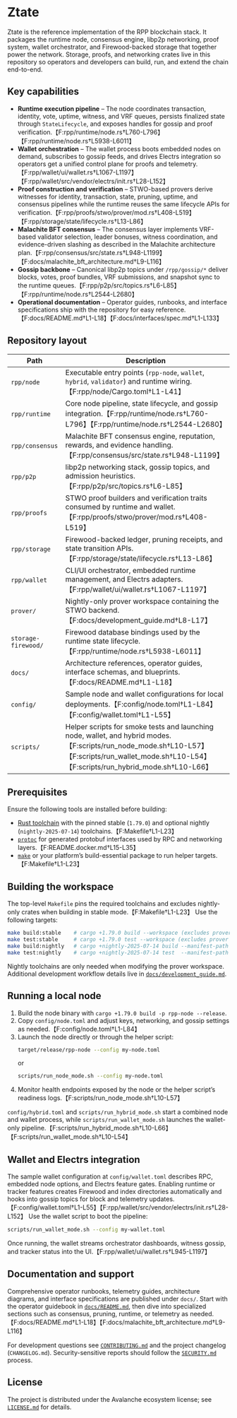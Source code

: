 # Ztate

Ztate is the reference implementation of the RPP blockchain stack. It packages the
runtime node, consensus engine, libp2p networking, proof system, wallet
orchestrator, and Firewood-backed storage that together power the network.
Storage, proofs, and networking crates live in this repository so operators and
developers can build, run, and extend the chain end-to-end.

## Key capabilities

- **Runtime execution pipeline** – The node coordinates transaction, identity,
vote, uptime, witness, and VRF queues, persists finalized state through
`StateLifecycle`, and exposes handles for gossip and proof verification.【F:rpp/runtime/node.rs†L760-L796】【F:rpp/runtime/node.rs†L5938-L6011】
- **Wallet orchestration** – The wallet process boots embedded nodes on demand,
subscribes to gossip feeds, and drives Electrs integration so operators get a
unified control plane for proofs and telemetry.【F:rpp/wallet/ui/wallet.rs†L1067-L1197】【F:rpp/wallet/src/vendor/electrs/init.rs†L28-L152】
- **Proof construction and verification** – STWO-based provers derive witnesses
for identity, transaction, state, pruning, uptime, and consensus pipelines while
the runtime reuses the same lifecycle APIs for verification.【F:rpp/proofs/stwo/prover/mod.rs†L408-L519】【F:rpp/storage/state/lifecycle.rs†L13-L86】
- **Malachite BFT consensus** – The consensus layer implements VRF-based
validator selection, leader bonuses, witness coordination, and evidence-driven
slashing as described in the Malachite architecture plan.【F:rpp/consensus/src/state.rs†L948-L1199】【F:docs/malachite_bft_architecture.md†L9-L116】
- **Gossip backbone** – Canonical libp2p topics under `/rpp/gossip/*` deliver
blocks, votes, proof bundles, VRF submissions, and snapshot sync to the runtime
queues.【F:rpp/p2p/src/topics.rs†L6-L85】【F:rpp/runtime/node.rs†L2544-L2680】
- **Operational documentation** – Operator guides, runbooks, and interface
specifications ship with the repository for easy reference.【F:docs/README.md†L1-L18】【F:docs/interfaces/spec.md†L1-L133】

## Repository layout

| Path | Description |
| --- | --- |
| `rpp/node` | Executable entry points (`rpp-node`, `wallet`, `hybrid`, `validator`) and runtime wiring.【F:rpp/node/Cargo.toml†L1-L41】 |
| `rpp/runtime` | Core node pipeline, state lifecycle, and gossip integration.【F:rpp/runtime/node.rs†L760-L796】【F:rpp/runtime/node.rs†L2544-L2680】 |
| `rpp/consensus` | Malachite BFT consensus engine, reputation, rewards, and evidence handling.【F:rpp/consensus/src/state.rs†L948-L1199】 |
| `rpp/p2p` | libp2p networking stack, gossip topics, and admission heuristics.【F:rpp/p2p/src/topics.rs†L6-L85】 |
| `rpp/proofs` | STWO proof builders and verification traits consumed by runtime and wallet.【F:rpp/proofs/stwo/prover/mod.rs†L408-L519】 |
| `rpp/storage` | Firewood-backed ledger, pruning receipts, and state transition APIs.【F:rpp/storage/state/lifecycle.rs†L13-L86】 |
| `rpp/wallet` | CLI/UI orchestrator, embedded runtime management, and Electrs adapters.【F:rpp/wallet/ui/wallet.rs†L1067-L1197】 |
| `prover/` | Nightly-only prover workspace containing the STWO backend.【F:docs/development_guide.md†L8-L17】 |
| `storage-firewood/` | Firewood database bindings used by the runtime state lifecycle.【F:rpp/runtime/node.rs†L5938-L6011】 |
| `docs/` | Architecture references, operator guides, interface schemas, and blueprints.【F:docs/README.md†L1-L18】 |
| `config/` | Sample node and wallet configurations for local deployments.【F:config/node.toml†L1-L84】【F:config/wallet.toml†L1-L55】 |
| `scripts/` | Helper scripts for smoke tests and launching node, wallet, and hybrid modes.【F:scripts/run_node_mode.sh†L10-L57】【F:scripts/run_wallet_mode.sh†L10-L54】【F:scripts/run_hybrid_mode.sh†L10-L66】 |

## Prerequisites

Ensure the following tools are installed before building:

- [Rust toolchain](https://doc.rust-lang.org/cargo/getting-started/installation.html) with the pinned stable (`1.79.0`) and
optional nightly (`nightly-2025-07-14`) toolchains.【F:Makefile†L1-L23】
- [`protoc`](https://grpc.io/docs/protoc-installation/) for generated protobuf
interfaces used by RPC and networking layers.【F:README.docker.md†L15-L35】
- [`make`](https://www.gnu.org/software/make/#download) or your platform’s build-essential package to run helper targets.【F:Makefile†L1-L23】

## Building the workspace

The top-level `Makefile` pins the required toolchains and excludes nightly-only
crates when building in stable mode.【F:Makefile†L1-L23】 Use the following targets:

```sh
make build:stable    # cargo +1.79.0 build --workspace (excludes prover crates)
make test:stable     # cargo +1.79.0 test --workspace (excludes prover crates)
make build:nightly   # cargo +nightly-2025-07-14 build --manifest-path prover/Cargo.toml
make test:nightly    # cargo +nightly-2025-07-14 test  --manifest-path prover/Cargo.toml
```

Nightly toolchains are only needed when modifying the prover workspace.
Additional development workflow details live in [`docs/development_guide.md`](./docs/development_guide.md).

## Running a local node

1. Build the node binary with `cargo +1.79.0 build -p rpp-node --release`.
2. Copy `config/node.toml` and adjust keys, networking, and gossip settings as
needed.【F:config/node.toml†L1-L84】
3. Launch the node directly or through the helper script:
   ```sh
   target/release/rpp-node --config my-node.toml
   ```
   or
   ```sh
   scripts/run_node_mode.sh --config my-node.toml
   ```
4. Monitor health endpoints exposed by the node or the helper script’s readiness
logs.【F:scripts/run_node_mode.sh†L10-L57】

`config/hybrid.toml` and `scripts/run_hybrid_mode.sh` start a combined node and
wallet process, while `scripts/run_wallet_mode.sh` launches the wallet-only
pipeline.【F:scripts/run_hybrid_mode.sh†L10-L66】【F:scripts/run_wallet_mode.sh†L10-L54】

## Wallet and Electrs integration

The sample wallet configuration at `config/wallet.toml` describes RPC, embedded
node options, and Electrs feature gates. Enabling runtime or tracker features
creates Firewood and index directories automatically and hooks into gossip topics
for block and telemetry updates.【F:config/wallet.toml†L1-L55】【F:rpp/wallet/src/vendor/electrs/init.rs†L28-L152】 Use the wallet
script to boot the pipeline:

```sh
scripts/run_wallet_mode.sh --config my-wallet.toml
```

Once running, the wallet streams orchestrator dashboards, witness gossip, and
tracker status into the UI.【F:rpp/wallet/ui/wallet.rs†L945-L1197】

## Documentation and support

Comprehensive operator runbooks, telemetry guides, architecture diagrams, and
interface specifications are published under `docs/`. Start with the operator
guidebook in [`docs/README.md`](docs/README.md), then dive into specialized
sections such as consensus, pruning, runtime, or telemetry as needed.【F:docs/README.md†L1-L18】【F:docs/malachite_bft_architecture.md†L9-L116】

For development questions see [`CONTRIBUTING.md`](CONTRIBUTING.md) and the
project changelog (`CHANGELOG.md`). Security-sensitive reports should follow the
[`SECURITY.md`](SECURITY.md) process.

## License

The project is distributed under the Avalanche ecosystem license; see
[`LICENSE.md`](LICENSE.md) for details.
